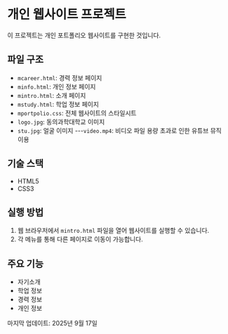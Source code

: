 # 개인 웹사이트 프로젝트

이 프로젝트는 개인 포트폴리오 웹사이트를 구현한 것입니다.

## 파일 구조

- `mcareer.html`: 경력 정보 페이지
- `minfo.html`: 개인 정보 페이지
- `mintro.html`: 소개 페이지
- `mstudy.html`: 학업 정보 페이지
- `mportpolio.css`: 전체 웹사이트의 스타일시트
- `logo.jpg`: 동의과학대학교 이미지
- `stu.jpg`: 얼굴 이미지
---`video.mp4`: 비디오 파일 용량 초과로 인한 유튜브 뮤직 이용

## 기술 스택

- HTML5
- CSS3

## 실행 방법

1. 웹 브라우저에서 `mintro.html` 파일을 열어 웹사이트를 실행할 수 있습니다.
2. 각 메뉴를 통해 다른 페이지로 이동이 가능합니다.

## 주요 기능

- 자기소개
- 학업 정보
- 경력 정보
- 개인 정보

마지막 업데이트: 2025년 9월 17일
